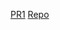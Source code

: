 [PR1](https://github.com/Mohammadnim123/pythonic_garage_band/pull/1)
[Repo](https://github.com/Mohammadnim123/pythonic_garage_band)